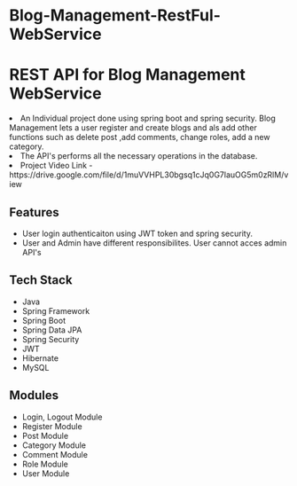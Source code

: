 # Blog-Management-RestFul-WebService
<!-- ============================================  TITLE ======================================================  -->
# REST API for Blog Management WebService

<!-- ============================================  DETAILS ======================================================  -->

<li>An Individual project done using spring boot and spring security. Blog Management lets a user register and create blogs and als add other functions 
such as delete post ,add comments, change roles, add a new category.
<li>The API's performs all the necessary operations in the database.
<br>


<!-- ============================================  AUTHOR ======================================================  -->

<li>Project Video Link -https://drive.google.com/file/d/1muVVHPL30bgsq1cJq0G7lauOG5m0zRlM/view
<!-- ============================================  FEATURES ======================================================  -->

  
## Features

* User login authenticaiton using JWT token and spring security.
* User and Admin have different responsibilites. User cannot acces admin API's

<!-- ============================================  TECH STACK ======================================================  -->

## Tech Stack

* Java
* Spring Framework
* Spring Boot
* Spring Data JPA
* Spring Security
* JWT
* Hibernate
* MySQL

<!-- ============================================  MODULES ======================================================  -->

## Modules

* Login, Logout Module
* Register Module
* Post Module
* Category Module
* Comment Module
* Role Module
* User Module



